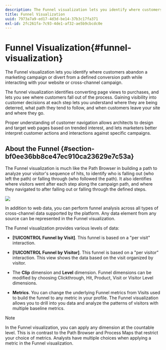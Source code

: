 ```yaml
---
description: The Funnel visualization lets you identify where customers abandon a marketing campaign or divert from a defined conversion path while interacting with your website or cross-channel campaign.
title: Funnel Visualization
uuid: 7973a7a9-ed17-4d3d-be14-37b3c17fa371
exl-id: 2fc261fa-7c93-4de1-af32-ae5b9cbcdc0e
---
```

# Funnel Visualization{#funnel-visualization}

The Funnel visualization lets you identify where customers abandon a marketing campaign or divert from a defined conversion path while interacting with your website or cross-channel campaign.

The funnel visualization identifies converting page views to purchases, and lets you see where customers fall out of the process. Gaining visibility into customer decisions at each step lets you understand where they are being deterred, what path they tend to follow, and when customers leave your site and where they go.

Proper understanding of customer navigation allows architects to design and target web pages based on trended interest, and lets marketers better interpret customer actions and interactions against specific campaigns.

## About the Funnel {#section-bf0ee36bb8ce47ec910ca23629e7c53a}

The Funnel visualization is much like the Path Browser in building a path to analyze your visitor's sequence of hits, to identify who is falling out (who left the path) or falling through (who followed the path). It also identifies where visitors went after each step along the campaign path, and where they navigated to after falling out or falling through the defined steps.

![](assets/funnel_visualization_capture_min.png)

In addition to web data, you can perform funnel analysis across all types of cross-channel data supported by the platform. Any data element from any source can be represented in the Funnel visualization.

The Funnel visualization provides various levels of data:

* **[!UICONTROL Funnel by Visit]**. This funnel is based on a "per visit" interaction. 
* **[!UICONTROL Funnel by Visitor]**. This funnel is based on a "per visitor" interaction. This view shows the data based on the visit organized by visitor. 
* The **Clip** dimension and **Level** dimension. Funnel dimensions can be modified by choosing Clickthrough, Hit, Product, Visit or Visitor Level dimensions. 

* **Metrics**. You can change the underlying Funnel metrics from Visits used to build the funnel to any metric in your profile. The Funnel visualization allows you to drill into you data and analyze the patterns of visitors with multiple baseline metrics.

>[!NOTE]
>
>In the Funnel visualization, you can apply any dimension at the countable level. This is in contrast to the Path Browser and Process Maps that restrict your choice of metrics. Analysts have multiple choices when applying a metric in the Funnel visualization.
